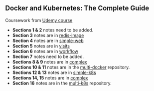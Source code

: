 ## Docker and Kubernetes: The Complete Guide

Coursework from [Udemy course](https://www.udemy.com/docker-and-kubernetes-the-complete-guide/)

* **Sections 1 & 2** notes need to be added.
* **Section 3** notes are in [redis-image](https://github.com/sund0g/docker-tutorials/tree/master/docker-and-kubernetes/redis-image)
* **Section 4** notes are in [simple-web](https://github.com/sund0g/docker-tutorials/tree/master/docker-and-kubernetes/simple-web)
* **Section 5** notes are in [visits](https://github.com/sund0g/docker-tutorials/tree/master/docker-and-kubernetes/visits)
* **Section 6** notes are in [workflow](https://github.com/sund0g/docker-tutorials/tree/master/docker-and-kubernetes/workflow)
* **Section 7** notes need to be added.
* **Sections 8 & 9** notes are in [complex](https://github.com/sund0g/docker-tutorials/tree/master/docker-and-kubernetes/complex)
* **Sections 10 & 11** notes are in the [multi-docker](https://github.com/sund0g/multi-docker) repository.
* **Sections 12 & 13** notes are in [simple-k8s](https://github.com/sund0g/docker-tutorials/tree/master/docker-and-kubernetes/simple-k8s)
* **Sections 14, 15** notes are in [complex](https://github.com/sund0g/docker-tutorials/tree/master/docker-and-kubernetes/complex)
*  **Section 16** notes are in the [multi-k8s](https://github.com/sund0g/multi-k8s) repository.
